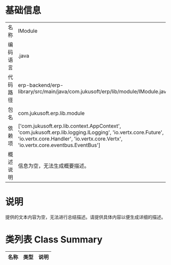 # 基础信息

|      |      |
|------|------|
| 名称 | IModule |
| 编码语言 | .java |
| 代码路径 | erp-backend/erp-library/src/main/java/com.jukusoft/erp/lib/module/IModule.java |
| 包名 | com.jukusoft.erp.lib.module |
| 依赖项 | ['com.jukusoft.erp.lib.context.AppContext', 'com.jukusoft.erp.lib.logging.ILogging', 'io.vertx.core.Future', 'io.vertx.core.Handler', 'io.vertx.core.Vertx', 'io.vertx.core.eventbus.EventBus'] |
| 概述说明 | 信息为空，无法生成概要描述。 |

# 说明

提供的文本内容为空，无法进行总结描述。请提供具体内容以便生成详细的描述。

# 类列表 Class Summary

| 名称   | 类型  | 说明 |
|-------|------|-------------|




